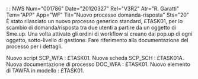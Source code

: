  :  : NWS Num="001786" Date="20120327" Rel="V3R2" Atr="R. Garatti" Tem="APP" App="WF" Tit="Nuovo processo domanda-risposta" Sts="20"
È stato rilasciato un nuovo processo generico standard, £TASK01, per lo scambio di domanda/risposta
tra due utenti a partire da un oggetto di Sme.up.
Una volta attivato gli ordini di workflow si creano dai pop.up di ogni oggetto, sotto-livello di gestione.
Fare riferimento alla documentazione del processo per i dettagli.

Nuovo script SCP_WFA :  £TASK01.
Nuova scheda SCP_SCH :  £TASK01A.
Nuova documentazione di processo DOC_WFA :  £TASK01.
Nuovo elemento di TAWFA in modello :  £TASK01.
